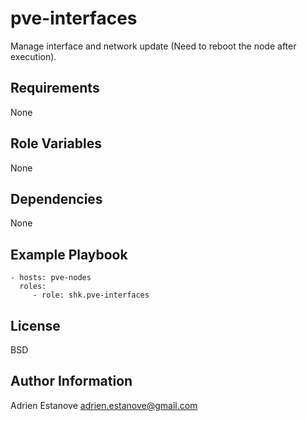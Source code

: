 pve-interfaces
==============

Manage interface and network update (Need to reboot the node after execution).

Requirements
------------

None

Role Variables
--------------

None

Dependencies
------------

None

Example Playbook
----------------

    - hosts: pve-nodes
      roles:
         - role: shk.pve-interfaces

License
-------

BSD

Author Information
------------------

Adrien Estanove <adrien.estanove@gmail.com>

